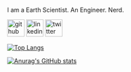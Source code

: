 


I am a Earth Scientist. An Engineer. Nerd. 



[<img src='https://cdn.jsdelivr.net/npm/simple-icons@3.0.1/icons/github.svg' alt='github' height='40'>](https://github.com/pinemmatthew)  [<img src='https://cdn.jsdelivr.net/npm/simple-icons@3.0.1/icons/linkedin.svg' alt='linkedin' height='40'>](https://www.linkedin.com/in/matthew-pine-604291166/)  [<img src='https://cdn.jsdelivr.net/npm/simple-icons@3.0.1/icons/twitter.svg' alt='twitter' height='40'>](https://twitter.com/mallinspine)  

[![Top Langs](https://github-readme-stats.vercel.app/api/top-langs/?username=anuraghazra&layout=compact)](https://github.com/anuraghazra/github-readme-stats)




[![Anurag's GitHub stats](https://github-readme-stats.vercel.app/api?username=pinemmatthew)](https://github.com/anuraghazra/github-readme-stats)

